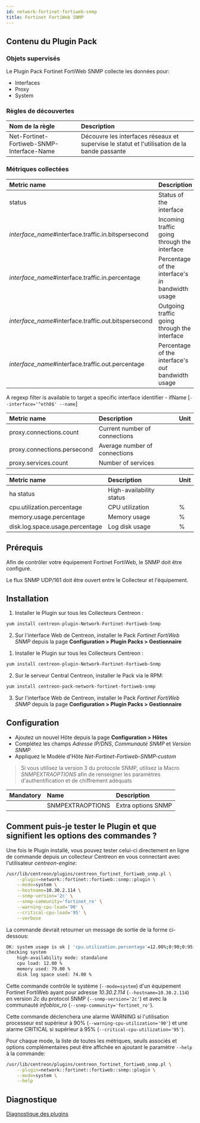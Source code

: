 ```yaml
---
id: network-fortinet-fortiweb-snmp
title: Fortinet FortiWeb SNMP
---
```


## Contenu du Plugin Pack

### Objets supervisés

Le Plugin Pack Fortinet FortiWeb SNMP collecte les données pour:
* Interfaces
* Proxy
* System

### Règles de découvertes

<!--DOCUSAURUS_CODE_TABS-->

<!--Services-->

| Nom de la règle                             | Description                                                                                  |
| :------------------------------------------ | :------------------------------------------------------------------------------------------- |
| Net-Fortinet-Fortiweb-SNMP-Interface-Name   | Découvre les interfaces réseaux et supervise le statut et l'utilisation de la bande passante |

<!--END_DOCUSAURUS_CODE_TABS-->

### Métriques collectées

<!--DOCUSAURUS_CODE_TABS-->

<!--Interfaces-->

| Metric name                                            | Description                                         | Unit |
| :----------------------------------------------------- | :-------------------------------------------------- | :--- |
| status                                                 | Status of the interface                             |      |
| *interface\_name*\#interface.traffic.in.bitspersecond  | Incoming traffic going through the interface        | b/s  |
| *interface\_name*\#interface.traffic.in.percentage     | Percentage of the interface's *in* bandwidth usage  | %    |
| *interface\_name*\#interface.traffic.out.bitspersecond | Outgoing traffic going through the interface        | b/s  |
| *interface\_name*\#interface.traffic.out.percentage    | Percentage of the interface's *out* bandwidth usage | %    |

A regexp filter is available to target a specific interface identifier - ifName [```--interface='^eth0$' --name```]

<!--Proxy-->

| Metric name                 | Description                   | Unit |
| :-------------------------- | :---------------------------- | :--- |
| proxy.connections.count     | Current number of connections |      |
| proxy.connections.persecond | Average number of connections |      |
| proxy.services.count        | Number of services            |      |

<!--System-->

| Metric name                     | Description              | Unit |
| :------------------------------ | :----------------------- | :--- |
| ha status                       | High-availability status |      |
| cpu.utilization.percentage      | CPU utilization          | %    |
| memory.usage.percentage         | Memory usage             | %    |
| disk.log.space.usage.percentage | Log disk usage           | %    |

<!--END_DOCUSAURUS_CODE_TABS-->

## Prérequis

Afin de contrôler votre équipement Fortinet FortiWeb, le SNMP doit être configuré. 

Le flux SNMP UDP/161 doit être ouvert entre le Collecteur et l'équipement.

## Installation

<!--DOCUSAURUS_CODE_TABS-->

<!--Online IMP Licence & IT-100 Editions-->

1. Installer le Plugin sur tous les Collecteurs Centreon :

```bash
yum install centreon-plugin-Network-Fortinet-Fortiweb-Snmp
```

2. Sur l'interface Web de Centreon, installer le Pack *Fortinet FortiWeb SNMP* depuis la page **Configuration > Plugin Packs > Gestionnaire**

<!--Offline IMP License-->

1. Installer le Plugin sur tous les Collecteurs Centreon :

```bash
yum install centreon-plugin-Network-Fortinet-Fortiweb-Snmp
```

2. Sur le serveur Central Centreon, installer le Pack via le RPM:

```bash
yum install centreon-pack-network-fortinet-fortiweb-snmp
```

3. Sur l'interface Web de Centreon, installer le Pack *Fortinet FortiWeb SNMP* depuis la page **Configuration > Plugin Packs > Gestionnaire**

<!--END_DOCUSAURUS_CODE_TABS-->

## Configuration

* Ajoutez un nouvel Hôte depuis la page **Configuration > Hôtes**
* Complétez les champs *Adresse IP/DNS*, *Communauté SNMP* et *Version SNMP*
* Appliquez le Modèle d'Hôte *Net-Fortinet-Fortiweb-SNMP-custom*

> Si vous utilisez la version 3 du protocole SNMP, utilisez la Macro *SNMPEXTRAOPTIONS* afin de renseigner les paramètres
> d'authentification et de chiffrement adéquats

| Mandatory   | Name                    | Description                       |
| :---------- | :---------------------- | :---------------------------------|
|             | SNMPEXTRAOPTIONS        | Extra options SNMP                |

## Comment puis-je tester le Plugin et que signifient les options des commandes ?

Une fois le Plugin installé, vous pouvez tester celui-ci directement en ligne de commande
depuis un collecteur Centreon en vous connectant avec l'utilisateur *centreon-engine*:

```bash
/usr/lib/centreon/plugins/centreon_fortinet_fortiweb_snmp.pl \
    --plugin=network::fortinet::fortiweb::snmp::plugin \
    --mode=system \
    --hostname=10.30.2.114 \
    --snmp-version='2c' \
    --snmp-community='fortinet_ro' \
    --warning-cpu-load='90' \
    --critical-cpu-load='95' \
    --verbose
```

La commande devrait retourner un message de sortie de la forme ci-dessous:

```bash
OK: system usage is ok | 'cpu.utilization.percentage'=12.00%;0:90;0:95;0;100 'memory.usage.percentage'=79.00%;;;0;100 'disk.log.space.usage.percentage'=74.00%;;;0;100
checking system
    high-availability mode: standalone
    cpu load: 12.00 %
    memory used: 79.00 %
    disk log space used: 74.00 %
```

Cette commande contrôle le système (```--mode=system```) d'un équipement Fortinet FortiWeb ayant pour adresse *10.30.2.114* (```--hostname=10.30.2.114```) 
en version *2c* du protocol SNMP (```--snmp-version='2c'```) et avec la communauté *infoblox_ro* (```--snmp-community='fortinet_ro'```).

Cette commande déclenchera une alarme WARNING si l'utilisation processeur est supérieur à 90% (```--warning-cpu-utilization='90'```)
et une alarme CRITICAL si supérieur à 95% (```--critical-cpu-utilization='95'```).

Pour chaque mode, la liste de toutes les métriques, seuils associés et options complémentaires peut être affichée
en ajoutant le paramètre ```--help``` à la commande:

```bash
/usr/lib/centreon/plugins/centreon_fortinet_fortiweb_snmp.pl \
    --plugin=network::fortinet::fortiweb::snmp::plugin \
    --mode=system \
    --help
```

## Diagnostique

[Diagnostique des plugins](../tutorials/troubleshooting-plugins)
